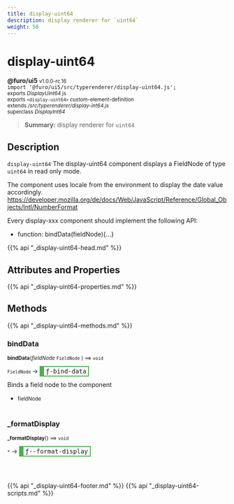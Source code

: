 ```yaml
---
title: display-uint64
description: display renderer for `uint64`
weight: 50
---
```


# display-uint64
**@furo/ui5** <small>v1.0.0-rc.16</small>
<br>`import '@furo/ui5/src/typerenderer/display-uint64.js';`<small>
<br>exports *DisplayUint64* js
<br>exports `<display-uint64>` custom-element-definition
<br>extends */src/typerenderer/display-int64.js*
<br>superclass *DisplayInt64*</small>

> **Summary:** display renderer for `uint64`

## Description

`display-uint64`
The display-uint64 component displays a FieldNode of type `uint64` in read only mode.

The component uses locale from the environment to display the date value accordingly.
https://developer.mozilla.org/de/docs/Web/JavaScript/Reference/Global_Objects/Intl/NumberFormat

Every display-xxx component should implement the following API:
- function: bindData(fieldNode){...}

{{% api "_display-uint64-head.md" %}}

## Attributes and Properties
{{% api "_display-uint64-properties.md" %}}






## Methods
{{% api "_display-uint64-methods.md" %}}


### **bindData**
<small>**bindData**(*fieldNode* `FieldNode` ) ⟹ `void`</small>

<small>`FieldNode` </small> →
<span  style="border-width:2px 2px 2px 10px; border-style: solid;border-color:  rgb(76, 175, 80);font-family:monospace; padding:2px 4px;">ƒ-bind-data</span>

Binds a field node to the component

- <small>fieldNode </small>
<br><br>

### **_formatDisplay**
<small>**_formatDisplay**() ⟹ `void`</small>

<small>`*`</small> →
<span  style="border-width:2px 2px 2px 10px; border-style: solid;border-color:  rgb(76, 175, 80);font-family:monospace; padding:2px 4px;">ƒ--format-display</span>



<br><br>





{{% api "_display-uint64-footer.md" %}}
{{% api "_display-uint64-scripts.md" %}}
